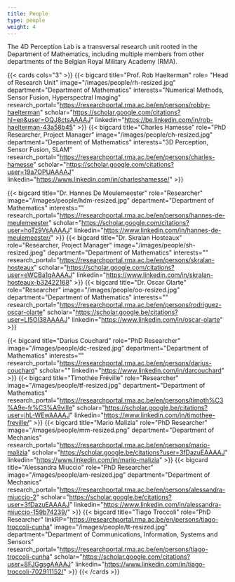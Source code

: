 ```yaml
---
title: People
type: people
weight: 4
---
```


The 4D Perception Lab is a transversal research unit rooted in the Department of Mathematics, including multiple members from other departments of the Belgian Royal Military Academy (RMA).



{{< cards cols="3"  >}}
  {{< bigcard title="Prof. Rob Haelterman" 
      role= "Head of Research Unit"
      image="/images/people/rh-resized.jpg" 
      department="Department of Mathematics"
      interests="Numerical Methods, Sensor Fusion, Hyperspectral Imaging"
      research_portal="https://researchportal.rma.ac.be/en/persons/robby-haelterman"
      scholar="https://scholar.google.com/citations?hl=en&user=OQJ8ctsAAAAJ"
      linkedin="https://be.linkedin.com/in/rob-haelterman-43a58b45"
      >}}
  {{< bigcard 
      title="Charles Hamesse" 
      role="PhD Researcher, Project Manager"
      image="/images/people/ch-resized.jpg" 
      department="Department of Mathematics"
      interests="3D Perception, Sensor Fusion, SLAM"
      research_portal="https://researchportal.rma.ac.be/en/persons/charles-hamesse"
      scholar="https://scholar.google.com/citations?user=19a7OPUAAAAJ"
      linkedin="https://www.linkedin.com/in/charleshamesse/"
      >}}

{{< bigcard 
      title="Dr. Hannes De Meulemeester" 
      role="Researcher"
      image="/images/people/hdm-resized.jpg"
      department="Department of Mathematics"
      interests=""
      research_portal="https://researchportal.rma.ac.be/en/persons/hannes-de-meulemeester"
      scholar="https://scholar.google.com/citations?user=hoTz9VsAAAAJ"
      linkedin="https://www.linkedin.com/in/hannes-de-meulemeester/"
      >}}
{{< bigcard 
      title="Dr. Skralan Hosteaux" 
      role="Researcher, Project Manager"
      image="/images/people/sh-resized.jpeg"
      department="Department of Mathematics"
      interests=""
      research_portal="https://researchportal.rma.ac.be/en/persons/skralan-hosteaux"
      scholar="https://scholar.google.com/citations?user=eWCBa1gAAAAJ"
      linkedin="https://www.linkedin.com/in/skralan-hosteaux-b32422168"
      >}}
{{< bigcard 
      title="Dr. Oscar Olarte" 
      role="Researcher"
      image="/images/people/oo-resized.jpg"
      department="Department of Mathematics"
      interests=""
      research_portal="https://researchportal.rma.ac.be/en/persons/rodriguez-oscar-olarte"
      scholar="https://scholar.google.be/citations?user=LI5Ol38AAAAJ"
      linkedin="https://www.linkedin.com/in/oscar-olarte"
      >}}

  {{< bigcard 
      title="Darius Couchard" 
      role="PhD Researcher"
      image="/images/people/dc-resized.jpg"
      department="Department of Mathematics"
      interests=""
      research_portal="https://researchportal.rma.ac.be/en/persons/darius-couchard"
      scholar=""
      linkedin="https://www.linkedin.com/in/darcouchard"
      >}}
  {{< bigcard 
      title="Timothée Fréville" 
      role="Researcher" 
      image="/images/people/tf-resized.jpg"
      department="Department of Mathematics"
      research_portal="https://researchportal.rma.ac.be/en/persons/timoth%C3%A9e-fr%C3%A9ville"
      scholar="https://scholar.google.be/citations?user=jhL-WEwAAAAJ"
      linkedin="https://www.linkedin.com/in/timothee-freville/"
      >}}
  {{< bigcard 
      title="Mario Malizia" 
      role="PhD Researcher"
      image="/images/people/mm-resized.png"
      department="Department of Mechanics"
      research_portal="https://researchportal.rma.ac.be/en/persons/mario-malizia"
      scholar="https://scholar.google.be/citations?user=3fDazuEAAAAJ"
      linkedin="https://www.linkedin.com/in/mario-malizia"
      >}}
  {{< bigcard 
      title="Alessandra Miuccio" 
      role="PhD Researcher" 
      image="/images/people/am-resized.jpg"
      department="Department of Mechanics"
      research_portal="https://researchportal.rma.ac.be/en/persons/alessandra-miuccio-2"
      scholar="https://scholar.google.be/citations?user=3fDazuEAAAAJ"
      linkedin="https://www.linkedin.com/in/alessandra-miuccio-159b74239/"
      >}}
  {{< bigcard 
      title="Tiago Troccoli" 
      role="PhD Researcher"
      linkRP="https://researchportal.rma.ac.be/en/persons/tiago-troccoli-cunha"
      image="/images/people/tt-resized.jpg"
      department="Department of Communications, Information, Systems and Sensors"
      research_portal="https://researchportal.rma.ac.be/en/persons/tiago-troccoli-cunha"
      scholar="https://scholar.google.com/citations?user=8FJGgsgAAAAJ"
      linkedin="https://www.linkedin.com/in/tiago-troccoli-702911152/"
      >}}
{{< /cards >}}



